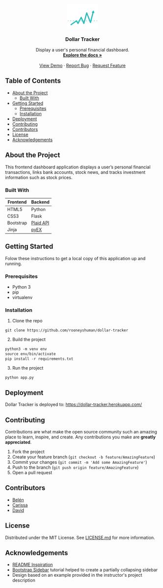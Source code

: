 <!-- PROJECT LOGO -->
<br />
<p align="center">
  <a href="https://github.com/rooneyshuman/dollar-tracker">
    <img src="static/images/readme-logo.png" alt="Logo" width="20%" height="20%">
  </a>

  <h3 align="center">Dollar Tracker</h3>

  <p align="center">
    Display a user's personal financial dashboard.
    <br />
    <a href="https://github.com/rooneyshuman/dollar-tracker"><strong>Explore the docs »</strong></a>
    <br />
    <br />
    <a href="https://github.com/rooneyshuman/dollar-tracker">View Demo</a>
    ·
    <a href="https://github.com/rooneyshuman/dollar-tracker/issues">Report Bug</a>
    ·
    <a href="https://github.com/rooneyshuman/dollar-tracker/issues">Request Feature</a>
  </p>
</p>

<!-- TABLE OF CONTENTS -->
## Table of Contents

* [About the Project](#about-the-project)
  * [Built With](#built-with)
* [Getting Started](#getting-started)
  * [Prerequisites](#prerequisites)
  * [Installation](#installation)
* [Deployment](#deployment)
* [Contributing](#contributing)
* [Contributors](#contributors)
* [License](#license)
* [Acknowledgements](#acknowledgements)

## About the Project

This frontend dashboard application displays a user’s personal financial transactions, links bank accounts, stock news, and tracks investment information such as stock prices. 

### Built With

| Frontend  | Backend |
| ------------- | ------------- |
| HTML5  | Python |
| CSS3  | Flask |
| Bootstrap | [Plaid API](https://plaid.com/) |
| Jinja | [pyEX](https://github.com/timkpaine/pyEX) |

## Getting Started

Folow these instructions to get a local copy of this application up and running.

### Prerequisites

* Python 3
* pip
* virtualenv

### Installation

1. Clone the repo

```
git clone https://github.com/rooneyshuman/dollar-tracker
```

2. Build the project
```
python3 -m venv env
source env/bin/activate
pip install -r requirements.txt
```

3. Run the project
```
python app.py
```

## Deployment 

Dollar Tracker is deployed to: https://dollar-tracker.herokuapp.com/

## Contributing
Contributions are what make the open source community such an amazing place to learn, inspire, and create. Any contributions you make are **greatly appreciated**. 

1. Fork the project
2. Create your feature branch (`git checkout -b feature/AmazingFeature`)
3. Commit your changes (`git commit -m 'Add some AmazingFeature'`)
4. Push to the branch (`git push origin feature/AmazingFeature`)
5. Open a pull request

## Contributors

* [Belén](https://github.com/rooneyshuman/) 
* [Carissa](https://github.com/carissaallen)  
* [David](https://github.com/dmunozc)

## License

Distributed under the MIT License. See [LICENSE.md](https://github.com/rooneyshuman/dollar-tracker/blob/master/LICENSE) for more information.

## Acknowledgements
* [README Inspiration](https://github.com/carissaallen/Best-README-Template)
* [Bootstrap Sidebar](https://bootstrapious.com/p/bootstrap-sidebar) tutorial helped to create a partially collapsing sidebar
* Design based on an example provided in the instructor's project description
